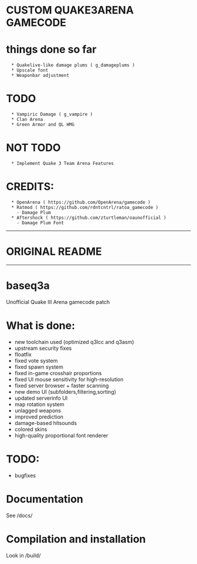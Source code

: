 # CUSTOM QUAKE3ARENA GAMECODE

# things done so far
      * Quakelive-like damage plums ( g_damageplums )
      * Upscale font
      * Weaponbar adjustment

# TODO
      * Vampiric Damage ( g_vampire )
      * Clan Arena
      * Green Armor and QL HMG

# NOT TODO
      * Implement Quake 3 Team Arena Features

#  CREDITS:
      * OpenArena ( https://github.com/OpenArena/gamecode )
      * Ratmod ( https://github.com/rdntcntrl/ratoa_gamecode )
        - Damage Plum
      * Aftershock ( https://github.com/zturtleman/oaunofficial )
        - Damage Plum Font

---------------------------------------------
# ORIGINAL README
---------------------------------------------
# baseq3a

Unofficial Quake III Arena gamecode patch

# What is done:

 * new toolchain used (optimized q3lcc and q3asm)
 * upstream security fixes
 * floatfix
 * fixed vote system
 * fixed spawn system
 * fixed in-game crosshair proportions
 * fixed UI mouse sensitivity for high-resolution
 * fixed server browser + faster scanning
 * new demo UI (subfolders,filtering,sorting)
 * updated serverinfo UI
 * map rotation system
 * unlagged weapons
 * improved prediction
 * damage-based hitsounds
 * colored skins
 * high-quality proportional font renderer

# TODO:

 * bugfixes

# Documentation

See /docs/

# Compilation and installation

Look in /build/
